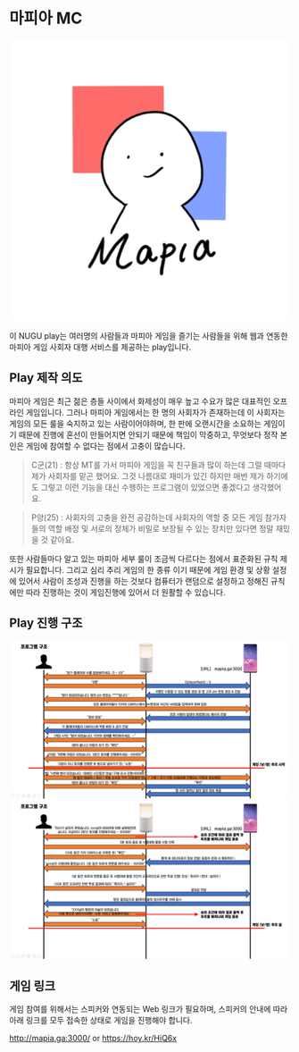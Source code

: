# 마피아 MC

<img src="./icon.png">

이 NUGU play는 여러명의 사람들과 마피아 게임을 즐기는 사람들을 위해 웹과 연동한 마피아 게임 사회자 대행 서비스를 제공하는 play입니다. 

## Play 제작 의도

마피아 게임은 최근 젊은 층들 사이에서 화제성이 매우 높고 수요가 많은 대표적인 오프라인 게임입니다. 그러나 마피아 게임에서는 한 명의 사회자가 존재하는데 이 사회자는 게임의 모든 룰을 숙지하고 있는 사람이어야하며, 한 판에 오랜시간을 소요하는 게임이기 때문에 진행에 혼선이 만들어지면 안되기 때문에 책임이 막중하고, 무엇보다 정작 본인은 게임에 참여할 수 없다는 점에서 고충이 많습니다. 

> C군(21) : 항상 MT를 가서 마피아 게임을 꼭 친구들과 많이 하는데 그럴 때마다 제가 사회자를 맡곤 했어요. 그것 나름대로 재미가 있긴 하지만 매번 제가 하기에도 그렇고 이런 기능을 대신 수행하는 프로그램이 있었으면 좋겠다고 생각했어요.

> P양(25) : 사회자의 고충을 완전 공감하는데 사회자의 역할 중 모든 게임 참가자들의 역할 배정 및 서로의 정체가 비밀로 보장될 수 있는 장치만 있다면 정말 재밌을 것 같아요.

또한 사람들마다 알고 있는 마피아 세부 룰이 조금씩 다르다는 점에서 표준화된 규칙 제시가 필요합니다. 그리고 심리 추리 게임의 한 종류 이기 때문에 게임 환경 및 상황 설정에 있어서 사람이 조성과 진행을 하는 것보다 컴퓨터가 랜덤으로 설정하고 정해진 규칙에만 따라 진행하는 것이 게임진행에 있어서 더 원활할 수 있습니다.

## Play 진행 구조

<img src="./KakaoTalk_Photo_2019-08-19-01-01-26.png">

<img src="./KakaoTalk_Photo_2019-08-19-01-01-35.png">

## 게임 링크

게임 참여를 위해서는 스피커와 연동되는 Web 링크가 필요하며, 스피커의 안내에 따라 아래 링크를 모두 접속한 상태로 게임을 진행해야 합니다.

http://mapia.ga:3000/ or https://hoy.kr/HiQ6x

